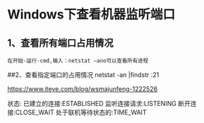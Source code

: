 # Windows下查看机器监听端口 
## 1、查看所有端口占用情况
	在开始-运行-cmd,输入：netstat –ano可以查看所有进程
##2、查看指定端口的占用情况
	netstat -an |findstr :21 
	
	
https://www.iteye.com/blog/wsmajunfeng-1222526


状态:
已建立的连接:ESTABLISHED
监听连接请求:LISTENING
断开连接:CLOSE_WAIT
处于联机等待状态的:TIME_WAIT